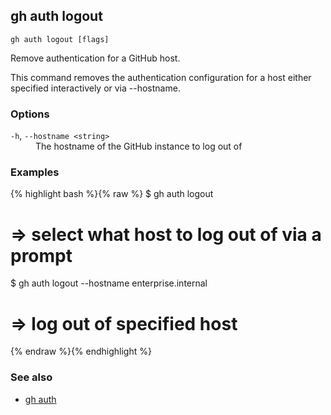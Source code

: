 ## gh auth logout

```
gh auth logout [flags]
```

Remove authentication for a GitHub host.

This command removes the authentication configuration for a host either specified
interactively or via --hostname.

### Options

<dl class="flags">
	<dt><code>-h</code>, <code>--hostname &lt;string&gt;</code></dt>
	<dd>The hostname of the GitHub instance to log out of</dd>
</dl>

### Examples

{% highlight bash %}{% raw %}
$ gh auth logout

# => select what host to log out of via a prompt

$ gh auth logout --hostname enterprise.internal

# => log out of specified host

{% endraw %}{% endhighlight %}

### See also

- [gh auth](./gh_auth)
